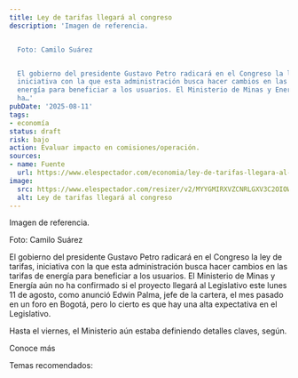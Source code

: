 ```yaml
---
title: Ley de tarifas llegará al congreso
description: 'Imagen de referencia.


  Foto: Camilo Suárez


  El gobierno del presidente Gustavo Petro radicará en el Congreso la ley de tarifas,
  iniciativa con la que esta administración busca hacer cambios en las tarifas de
  energía para beneficiar a los usuarios. El Ministerio de Minas y Energía aún no
  ha…'
pubDate: '2025-08-11'
tags:
- economía
status: draft
risk: bajo
action: Evaluar impacto en comisiones/operación.
sources:
- name: Fuente
  url: https://www.elespectador.com/economia/ley-de-tarifas-llegara-al-congreso-conozca-las-claves-del-debate-que-se-avecina/
image:
  src: https://www.elespectador.com/resizer/v2/MYYGMIRXVZCNRLGXV3C2OIOWOI.jpg?auth=e11b3fcb0c6fdda9674e1e40f5ff9546fd311b48ea700c14116cf69c192aafd9&width=657&smart=true&quality=60
  alt: Ley de tarifas llegará al congreso
---
```

Imagen de referencia.

Foto: Camilo Suárez

El gobierno del presidente Gustavo Petro radicará en el Congreso la ley de tarifas, iniciativa con la que esta administración busca hacer cambios en las tarifas de energía para beneficiar a los usuarios. El Ministerio de Minas y Energía aún no ha confirmado si el proyecto llegará al Legislativo este lunes 11 de agosto, como anunció Edwin Palma, jefe de la cartera, el mes pasado en un foro en Bogotá, pero lo cierto es que hay una alta expectativa en el Legislativo.

Hasta el viernes, el Ministerio aún estaba definiendo detalles claves, según.

Conoce más

Temas recomendados: